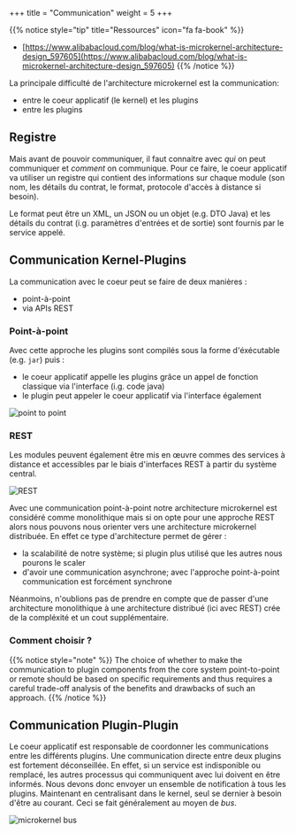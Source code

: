 +++
title = "Communication"
weight = 5
+++

{{% notice style="tip" title="Ressources" icon="fa fa-book" %}}
- [https://www.alibabacloud.com/blog/what-is-microkernel-architecture-design_597605](https://www.alibabacloud.com/blog/what-is-microkernel-architecture-design_597605)
{{% /notice %}}

La principale difficulté de l'architecture microkernel est la communication: 
- entre le coeur applicatif (le kernel) et les plugins
- entre les plugins

## Registre
Mais avant de pouvoir communiquer, il faut connaitre avec *qui* on peut communiquer et *comment* on communique. Pour ce faire, le coeur applicatif va utiliser un registre qui contient des informations sur chaque module (son nom, les détails du contrat, le format, protocole d'accès à distance si besoin).

Le format peut être un XML, un JSON ou un objet (e.g. DTO Java) et les détails du contrat (i.g. paramètres d'entrées et de sortie) sont fournis par le service appelé.

## Communication Kernel-Plugins
La communication avec le coeur peut se faire de deux manières :
- point-à-point
- via APIs REST

### Point-à-point
Avec cette approche les plugins sont compilés sous la forme d'éxécutable (e.g. `jar`) puis :
- le coeur applicatif appelle les plugins grâce un appel de fonction classique via l'interface (i.g. code java)
- le plugin peut appeler le coeur applicatif via l'interface également

![point to point](../images/point-to-point.png?width=40pc)



### REST
Les modules peuvent également être mis en œuvre commes des services à distance et accessibles par le biais d'interfaces REST à partir du système central.

![REST](../images/rest.png?width=40pc)

Avec une communication point-à-point notre architecture microkernel est considéré comme monolithique mais si on opte pour une approche REST alors nous pouvons nous orienter vers une architecture microkernel distribuée. En effet ce type d'architecture permet de gérer :
- la scalabilité de notre système; si plugin plus utilisé que les autres nous pourons le scaler
- d'avoir une communication asynchrone; avec l'approche point-à-point communication est forcément synchrone

Néanmoins, n'oublions pas de prendre en compte que de passer d'une architecture monolithique à une architecture distribué (ici avec REST) crée de la compléxité et un cout supplémentaire.

### Comment choisir ?

{{% notice style="note" %}}
The choice of whether to make the communication to plugin components from the core system point-to-point or remote should be based on specific requirements and thus requires a careful trade-off analysis of the benefits and drawbacks of such an approach.
{{% /notice %}}

## Communication Plugin-Plugin
Le coeur applicatif est responsable de coordonner les communications entre les différents plugins. Une communication directe entre deux plugins est fortement déconseillée. En effet, si un service est indisponible ou remplacé, les autres processus qui communiquent avec lui doivent en être informés. Nous devons donc envoyer un ensemble de notification à tous les plugins. Maintenant en centralisant dans le kernel, seul se dernier à besoin d'être au courant. Ceci se fait généralement au moyen de *bus*.

![microkernel bus](../images/bus.png?width=20pc)